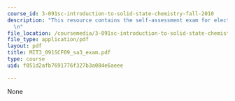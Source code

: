 ```yaml
---
course_id: 3-091sc-introduction-to-solid-state-chemistry-fall-2010
description: "This resource contains the self-assessment exam for electronic materials.\r\
  \n"
file_location: /coursemedia/3-091sc-introduction-to-solid-state-chemistry-fall-2010/f051d2afb7691776f327b3a084e6aeee_MIT3_091SCF09_sa3_exam.pdf
file_type: application/pdf
layout: pdf
title: MIT3_091SCF09_sa3_exam.pdf
type: course
uid: f051d2afb7691776f327b3a084e6aeee

---
```

None